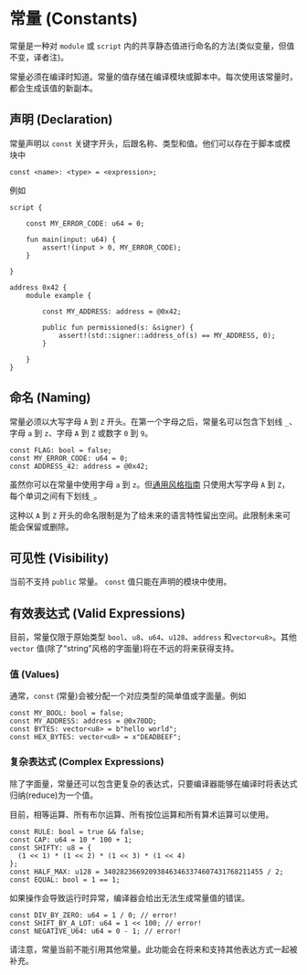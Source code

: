 # 常量 (Constants)

常量是一种对 `module` 或 `script` 内的共享静态值进行命名的方法(类似变量，但值不变，译者注)。

常量必须在编译时知道。常量的值存储在编译模块或脚本中。每次使用该常量时，都会生成该值的新副本。

## 声明 (Declaration)


常量声明以 `const` 关键字开头，后跟名称、类型和值。他们可以存在于脚本或模块中

```text
const <name>: <type> = <expression>;
```

例如

```move=
script {

    const MY_ERROR_CODE: u64 = 0;

    fun main(input: u64) {
        assert!(input > 0, MY_ERROR_CODE);
    }

}

address 0x42 {
    module example {

        const MY_ADDRESS: address = @0x42;

        public fun permissioned(s: &signer) {
            assert!(std::signer::address_of(s) == MY_ADDRESS, 0);
        }

    }
}
```

## 命名 (Naming)

常量必须以大写字母 `A` 到 `Z` 开头。在第一个字母之后，常量名可以包含下划线 `_`、字母 `a` 到 `z`、字母 `A` 到 `Z` 或数字 `0` 到 `9`。

```move
const FLAG: bool = false;
const MY_ERROR_CODE: u64 = 0;
const ADDRESS_42: address = @0x42;
```


虽然你可以在常量中使用字母 `a` 到 `z`。但[通用风格指南](./coding-conventions.md) 只使用大写字母 `A` 到 `Z`，每个单词之间有下划线`_`。


这种以 `A` 到 `Z` 开头的命名限制是为了给未来的语言特性留出空间。此限制未来可能会保留或删除。

## 可见性 (Visibility)


当前不支持 `public` 常量。 `const` 值只能在声明的模块中使用。

## 有效表达式 (Valid Expressions)

目前，常量仅限于原始类型 `bool`、`u8`、`u64`、`u128`、`address` 和`vector<u8>`。其他 `vector` 值(除了“string”风格的字面量)将在不远的将来获得支持。

### 值 (Values)


通常，`const` (常量)会被分配一个对应类型的简单值或字面量。例如

```move
const MY_BOOL: bool = false;
const MY_ADDRESS: address = @0x70DD;
const BYTES: vector<u8> = b"hello world";
const HEX_BYTES: vector<u8> = x"DEADBEEF";
```

### 复杂表达式 (Complex Expressions)


除了字面量，常量还可以包含更复杂的表达式，只要编译器能够在编译时将表达式归纳(reduce)为一个值。

目前，相等运算、所有布尔运算、所有按位运算和所有算术运算可以使用。

```move
const RULE: bool = true && false;
const CAP: u64 = 10 * 100 + 1;
const SHIFTY: u8 = {
  (1 << 1) * (1 << 2) * (1 << 3) * (1 << 4)
};
const HALF_MAX: u128 = 340282366920938463463374607431768211455 / 2;
const EQUAL: bool = 1 == 1;
```

如果操作会导致运行时异常，编译器会给出无法生成常量值的错误。

```move
const DIV_BY_ZERO: u64 = 1 / 0; // error!
const SHIFT_BY_A_LOT: u64 = 1 << 100; // error!
const NEGATIVE_U64: u64 = 0 - 1; // error!
```
请注意，常量当前不能引用其他常量。此功能会在将来和支持其他表达方式一起被补充。